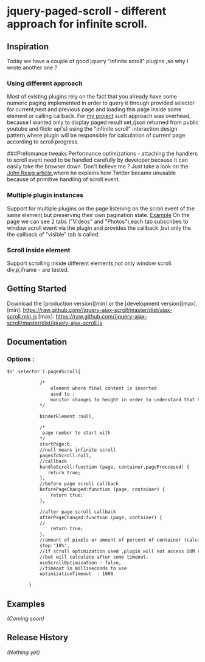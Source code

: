 # jquery-paged-scroll  - different approach for infinite scroll.

## Inspiration
Today we have a couple of good jquery "infinite scroll" plugins ,so why I wrote another one ?

### Using different approach
Most of existing plugins rely on the fact that you already have some numeric paging implemented in order to query it through provided selector for current,next and previous page and loading this page inside some element or calling callback.
For [my project](www.keentour.com) such approach was overhead, because I wanted only to display paged result set,(json returned from public youtube and flickr api's) using the "infinite scroll" interaction design pattern,where plugin will be responsible for calculation of current page according to scroll progress.

###Prefomance tweaks
Performance optimizations -  attaching the handlers to scroll event need to be handled carefully by developer,because it can easily take the browser down.
Don't believe me ? Just take a look on the  [John Resig article](http://ejohn.org/blog/learning-from-twitter),where he explains how Twitter became unusable because of primitive handling of scroll event.

### Multiple plugin instances
Support for multiple plugins on the page listening on the scroll event of the same element,but preserving their own pagination state.
[Example](http://www.keentour.com/content/North-America/United-States/New-York)
On the page we can see 2 tabs ("Videos" and "Photos"),each tab subscribes to window scroll event via the plugin and provides the callback ,but only the the callback of "visible" tab is called.

### Scroll inside element
Support scrolling inside different elements,not only window  scroll.
div,p,iframe -  are tested.

## Getting Started
Download the [production version][min] or the [development version][max].
[min]: https://raw.github.com//jquery-ajax-scroll/master/dist/ajax-scroll.min.js
[max]: https://raw.github.com//jquery-ajax-scroll/master/dist/jquery-ajax-scroll.js

## Documentation
### Options :
```html
$('.selector').pagedScroll{

            /*
                element where final content is inserted
                used to :
                monitor changes to height in order to understand that handleScroll function is done
            */

            binderElement :null,

            /*
             page number to start with
            */
            startPage:0,
            //null means infinite scroll
            pagesToScroll:null,
            //callback
            handleScroll:function (page, container,pageProccesed) {
               return true;
            },
            //before page scroll callback
            beforePageChanged:function (page, container) {
                return true;
            },

            //after page scroll callback
            afterPageChanged:function (page, container) {
            //
                return true;
            },
            //amount of pixels or amount of percent of container (calculated to pixels by plugin) from bottom, to start scroll
            step:'10%',
            //if scroll optimization used ,plugin will not access DOM each time scroll is triggered (a lot of times,even when you scroll 200px distance),
            //but will calculate after some timeout.
            useScrollOptimization : false,
            //timeout in milliseconds to use
            optimizationTimeout  : 1000

        }
```

## Examples
_(Coming soon)_

## Release History
_(Nothing yet)_
